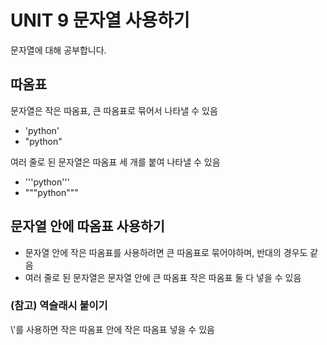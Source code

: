 # UNIT 9 문자열 사용하기
문자열에 대해 공부합니다.

## 따옴표
문자열은 작은 따옴표, 큰 따옴표로 묶어서 나타낼 수 있음
- 'python'
- "python"

여러 줄로 된 문자열은 따옴표 세 개를 붙여 나타낼 수 있음
- '''python'''
- """python"""

## 문자열 안에 따옴표 사용하기
- 문자열 안에 작은 따옴표를 사용하려면 큰 따옴표로 묶어야하며, 반대의 경우도 같음
- 여러 줄로 된 문자열은 문자열 안에 큰 따옴표 작은 따옴표 둘 다 넣을 수 있음

### (참고) 역슬래시 붙이기
\\'를 사용하면 작은 따옴표 안에 작은 따옴표 넣을 수 있음
